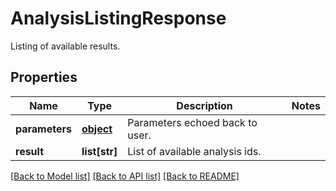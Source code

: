 # AnalysisListingResponse

Listing of available results.
## Properties
Name | Type | Description | Notes
------------ | ------------- | ------------- | -------------
**parameters** | [**object**](.md) | Parameters echoed back to user. | 
**result** | **list[str]** | List of available analysis ids. | 

[[Back to Model list]](../README.md#documentation-for-models) [[Back to API list]](../README.md#documentation-for-api-endpoints) [[Back to README]](../README.md)


